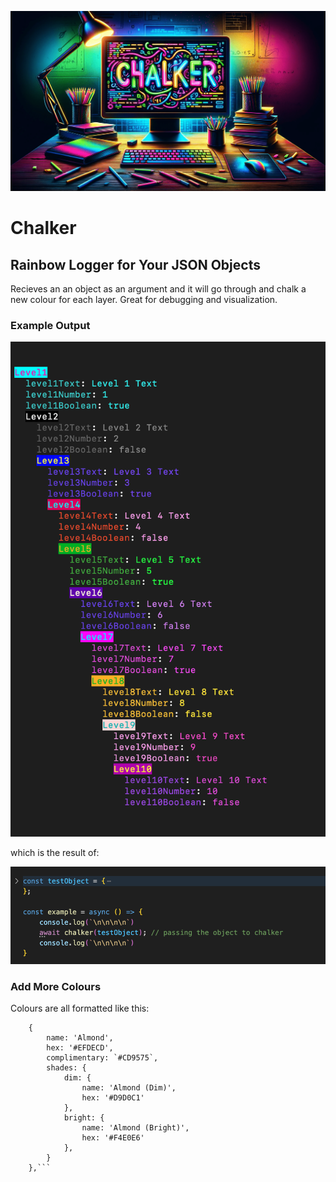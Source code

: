 ![Chalker](./assets/chalkerbg-min.png)

# Chalker 



## Rainbow Logger for Your JSON Objects
Recieves an an object as an argument and it will go through and chalk a new colour for each layer. Great for debugging and visualization. 


### Example Output

![Example Object](./assets/exampleObject.png)

which is the result of:

![Example Code](./assets/exampleCode.png)


### Add More Colours

Colours are all formatted like this:

```
    {
        name: 'Almond',
        hex: '#EFDECD',
        complimentary: `#CD9575`,
        shades: {
            dim: {
                name: 'Almond (Dim)',
                hex: '#D9D0C1'
            },
            bright: {
                name: 'Almond (Bright)',
                hex: '#F4E0E6'
            },
        }
    },```
